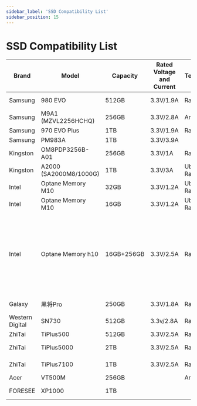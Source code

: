 ```yaml
---
sidebar_label: 'SSD Compatibility List'
sidebar_position: 15
---
```


# SSD Compatibility List

<div className='gpio_style'>

|Brand|Model |Capacity |Rated Voltage and Current |Test Environment |Compatibility |Read and Write Rates |Remarks|
|-|-|-|-|-|-|-|-|
|Samsung          |980 EVO|512GB|3.3V/1.9A|RadxaOS|Compatible|Read:1.0GB/s<br/>Write:991MB/s||
|Samsung          |M9A1<br/>(MZVL2256HCHQ)|256GB|3.3V/2.8A|Armbian|Compatible|Read:14.8MB/s<br/>Write:9.72MB/s||
|Samsung          |970 EVO Plus |1TB|3.3V/1.9A|RadxaOS|Compatible|||
|Samsung          |PM983A|1TB|3.3V/3.9A||**Incompatible**|||
|Kingston         |OM8PDP3256B-A01|256GB|3.3V/1A|RadxaOS|Compatible|||
|Kingston         |A2000 (SA2000M8/1000G)|1TB|3.3V/3A|Ubuntu 20.04 Radxa/Armbian|Compatible|Read:980MB/s<br/>Write:888MB/s||
|Intel            |Optane Memory M10 |32GB|3.3V/1.2A|Ubuntu 20.04 Radxa|Compatible|||
|Intel            |Optane Memory M10 |16GB|3.3V/1.2A|Ubuntu server Radxa|Compatible|||
|Intel            |Optane Memory h10 |16GB+256GB|3.3V/2.5A|RadxaOS|Compatible|Read:910MB/s<br/>Write:170MB/s|Just 16G Recognized bases on default configuration, After PCIE Separated, The whole Capacity can be Recognized|
|Galaxy           |黑将Pro|250GB|3.3V/1.8A|RadxaOS|Compatible|Read:2.1GB/s<br/>Write:680MB/s||
|Western Digital  |SN730|512GB|3.3v/2.8A|RadxaOS|Compatible|Read:1.4GB/s<br/>Write:670MB/s||
|ZhiTai           |TiPlus500|512GB|3.3V/2.5A|RadxaOS|Compatible|||
|ZhiTai           |TiPlus5000|2TB|3.3V/2.5A|RadxaOS/Armbian|Compatible|Read:1.3GB/s<br/>Write:745MB/s||
|ZhiTai           |TiPlus7100|1TB|3.3V/2.5A|RadxaOS|Compatible|Read:2.9GB/s<br/>Write:2.2GB/s||
|Acer             |VT500M|256GB||Armbian|**Incompatible**|||
|FORESEE          |XP1000|1TB|||Compatible|Read:2.0GB/s<br/>Write:2.0GB/s||

</div>

